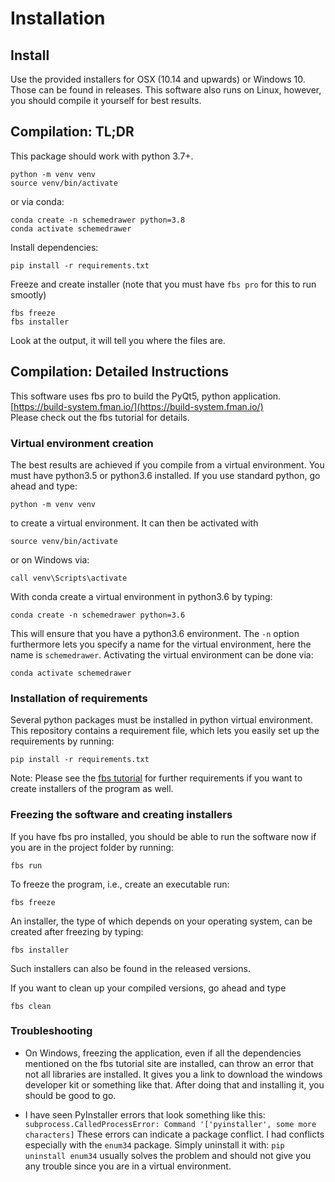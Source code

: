 # Installation

## Install
Use the provided installers for OSX (10.14 and upwards) or 
Windows 10. Those can be found in releases. This software also 
runs on Linux, however, you should compile it yourself for best 
results.


## Compilation: TL;DR

This package should work with python 3.7+.

	python -m venv venv
	source venv/bin/activate

or via conda:

	conda create -n schemedrawer python=3.8
	conda activate schemedrawer

Install dependencies:

	pip install -r requirements.txt

Freeze and create installer (note that you must have `fbs pro` for this to run smootly)

	fbs freeze
	fbs installer

Look at the output, it will tell you where the files are.


## Compilation: Detailed Instructions

This software uses fbs pro to build the PyQt5, python application.
[https://build-system.fman.io/](https://build-system.fman.io/)  
Please check out the fbs tutorial for details. 

### Virtual environment creation

The best results are achieved if you compile from a virtual environment. You must have python3.5 or python3.6 installed. If you use standard python, go ahead and type:

	python -m venv venv

to create a virtual environment. It can then be activated with 

	source venv/bin/activate

or on Windows via:
	
	call venv\Scripts\activate

With conda create a virtual environment in python3.6 by typing:

	conda create -n schemedrawer python=3.6

This will ensure that you have a python3.6 environment. The `-n` option furthermore lets you specify a name for the virtual environment, here the name is `schemedrawer`. Activating the virtual environment can be done via:

	conda activate schemedrawer

### Installation of requirements

Several python packages must be installed in python virtual environment. This repository contains a requirement file, which lets you easily set up the requirements by running:

    pip install -r requirements.txt

Note: Please see the [fbs tutorial](https://github.com/mherrmann/fbs-tutorial) for further requirements if you want to create installers of the program as well.

### Freezing the software and creating installers
  
If you have fbs pro installed, you should be able to run the software now if you are in the project folder by running:

    fbs run

To freeze the program, i.e., create an executable run:

    fbs freeze

An installer, the type of which depends on your operating system, can be created after freezing by typing:

    fbs installer

Such installers can also be found in the released versions. 

If you want to clean up your compiled versions, go ahead and type 

	fbs clean

### Troubleshooting

 * On Windows, freezing the application, even if all the dependencies mentioned on the fbs tutorial site are installed, can throw an error that not all libraries are installed. It gives you a link to download the windows developer kit or something like that. After doing that and installing it, you should be good to go.

 * I have seen PyInstaller errors that look something like this: `subprocess.CalledProcessError: Command '['pyinstaller', some more characters]` These errors can indicate a package conflict. I had conflicts especially with the `enum34` package. Simply uninstall it with: `pip uninstall enum34` usually solves the problem and should not give you any trouble since you are in a virtual environment.


